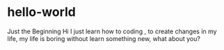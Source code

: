 # hello-world
Just the Beginning 
Hi
I just learn how to coding , to create changes in my life, my life is boring without learn something new, what about you?
